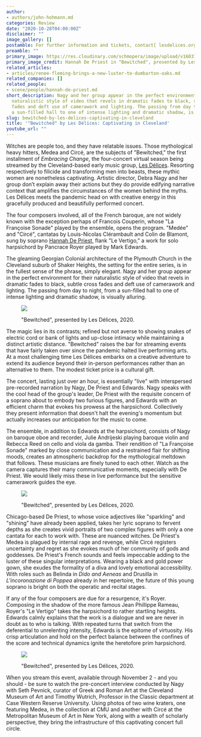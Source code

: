 ```yaml
---
author:
- authors/john-hohmann.md
categories: Review
date: "2020-10-28T04:00:00Z"
disclaimer: ""
image_gallery: []
postamble: For further information and tickets, contact[ lesdelices.org](https://www.lesdelices.org/event/bewitched/).
preamble: ""
primary_image: https://res.cloudinary.com/schmopera/image/upload/v1603756860/media/2020/10/sqBewitched_nk2ly6.png
primary_image_credit: Hannah De Priest in "Bewitched", presented by Les Délices, 2020.
related_articles:
- articles/renee-fleming-brings-a-new-luster-to-dumbarton-oaks.md
related_companies: []
related_people:
- scene/people/hannah-de-priest.md
short_description: Nagy and her group appear in the perfect environment for their
  naturalistic style of video that revels in dramatic fades to black, subtle cross
  fades and deft use of camerawork and lighting. The passing from day to night, from
  a sun-filled hall to one of intense lighting and dramatic shadow, is visually alluring.
slug: bewitched-by-les-delices-captivating-in-cleveland
title: '"Bewitched" by Les Délices: Captivating in Cleveland'
youtube_url: ""
---
```

Witches are people too, and they have relatable issues. Those mythological heavy hitters, Medea and Circé, are the subjects of "Bewitched," the first installment of _Embracing Change_, the four-concert virtual season being streamed by the Cleveland-based early music group, [Les Délices](https://www.lesdelices.org/event/bewitched/). Resorting respectively to filicide and transforming men into beasts, these mythic women are nonetheless captivating. Artistic director, Debra Nagy and her group don’t explain away their actions but they do provide edifying narrative context that amplifies the circumstances of the women behind the myths. Les Délices meets the pandemic head on with creative energy in this gracefully produced and beautifully performed concert.

The four composers involved, all of the French baroque, are not widely known with the exception perhaps of Francois Couperin, whose "La Françoise Sonade" played by the ensemble, opens the program. "Medée" and "Circé", cantatas by Louis-Nicolas Clérambault and Colin de Blamont, sung by soprano [Hannah De Priest](/authors/hannah-de-priest/), flank "Le Vertigo," a work for solo harpsichord by Pancrace Royer played by Mark Edwards.

The gleaming Georgian Colonial architecture of the Plymouth Church in the Cleveland suburb of Shaker Heights, the setting for the entire series, is in the fullest sense of the phrase, simply elegant. Nagy and her group appear in the perfect environment for their naturalistic style of video that revels in dramatic fades to black, subtle cross fades and deft use of camerawork and lighting. The passing from day to night, from a sun-filled hall to one of intense lighting and dramatic shadow, is visually alluring.

<figure data-type="image">

![](https://res.cloudinary.com/schmopera/image/upload/v1603821410/media/2020/10/Bewitched-2_qultjx.png)

<figcaption>"Bewitched", presented by Les Délices, 2020.</figcaption>

</figure>

The magic lies in its contrasts; refined but not averse to showing snakes of electric cord or bank of lights and up-close intimacy while maintaining a distinct artistic distance. "Bewitched" raises the bar for streaming events that have fairly taken over since the pandemic halted live performing arts. At a most challenging time Les Délices embarks on a creative adventure to extend its audience beyond their in-person performances rather than an alternative to them. The modest ticket price is a cultural gift.

The concert, lasting just over an hour, is essentially "live" with interspersed pre-recorded narration by Nagy, De Priest and Edwards. Nagy speaks with the cool head of the group's leader, De Priest with the requisite concern of a soprano about to embody two furious figures, and Edwards with an efficient charm that evokes his prowess at the harpsichord. Collectively they present information that doesn't halt the evening's momentum but actually increases our anticipation for the music to come.

The ensemble, in addition to Edwards at the harpsichord, consists of Nagy on baroque oboe and recorder, Julie Andrijeski playing baroque violin and Rebecca Reed on cello and viola da gamba. Their rendition of "La Françoise Sonade" marked by close communication and a restrained flair for shifting moods, creates an atmospheric backdrop for the mythological meltdown that follows. These musicians are finely tuned to each other. Watch as the camera captures their many communicative moments, especially with De Priest. We would likely miss these in live performance but the sensitive camerawork guides the eye.

<figure data-type="image">

![](https://res.cloudinary.com/schmopera/image/upload/v1603821421/media/2020/10/Bewitched-3_iqzncf.png)

<figcaption>"Bewitched", presented by Les Délices, 2020.</figcaption>

</figure>

Chicago-based De Priest, to whose voice adjectives like "sparkling" and "shining" have already been applied, takes her lyric soprano to fervent depths as she creates vivid portraits of two complex figures with only a one cantata for each to work with. These are nuanced witches. De Priest's Medea is plagued by internal rage and revenge, while Circé registers uncertainty and regret as she evokes much of her community of gods and goddesses. De Priest's French sounds and feels impeccable adding to the luster of these singular interpretations. Wearing a black and gold power gown, she exudes the formality of a diva and lovely emotional accessibility. With roles such as Belinda in _Dido and Aeneas_ and Drusilla in _L'incoronazione di Poppea_ already in her repertoire, the future of this young soprano is bright on both the operatic and recital stages.

If any of the four composers are due for a resurgence, it's Royer. Composing in the shadow of the more famous Jean Phillippe Rameau, Royer's "Le Vertigo" takes the harpsichord to rather startling heights. Edwards calmly explains that the work is a dialogue and we are never in doubt as to who is talking. With repeated turns that switch from the deferential to unrelenting intensity, Edwards is the epitome of virtuosity. His crisp articulation and hold on the perfect balance between the confines of the score and technical dynamics ignite the heretofore prim harpsichord.

<figure data-type="image">

![](https://res.cloudinary.com/schmopera/image/upload/v1603821432/media/2020/10/Bewitched-4_e0nyag.png)

<figcaption>"Bewitched", presented by Les Délices, 2020.</figcaption>

</figure>

When you stream this event, available through November 2 - and you should - be sure to watch the pre-concert interview conducted by Nagy with Seth Pevnick, curator of Greek and Roman Art at the Cleveland Museum of Art and Timothy Wutrich, Professor in the Classic department at Case Western Reserve University. Using photos of two wine kraters, one featuring Medea, in the collection at CMU and another with Circé at the Metropolitan Museum of Art in New York, along with a wealth of scholarly perspective, they bring the infrastructure of this captivating concert full circle.